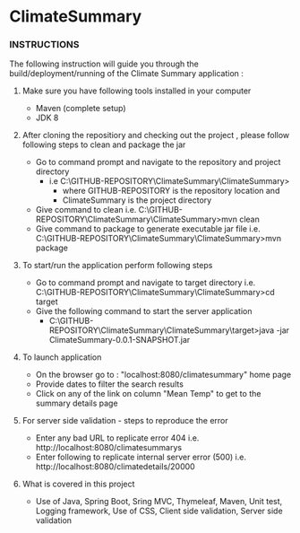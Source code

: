 # ClimateSummary

### INSTRUCTIONS

The following instruction will guide you through the build/deployment/running of the Climate Summary application :

1) Make sure you have following tools installed in your computer
	- Maven (complete setup)
	- JDK 8
2) After cloning the repositiory and checking out the project , please follow following steps to clean and package the jar
	- Go to command prompt and navigate to the repository and project directory
		- i.e C:\GITHUB-REPOSITORY\ClimateSummary\ClimateSummary>
			- where GITHUB-REPOSITORY is the repository location and
			- ClimateSummary is the project directory
	- Give command to clean i.e. C:\GITHUB-REPOSITORY\ClimateSummary\ClimateSummary>mvn clean
	- Give command to package to generate executable jar file i.e. C:\GITHUB-REPOSITORY\ClimateSummary\ClimateSummary>mvn package
3) To start/run the application perform following steps
	- Go to command prompt and navigate to target directory i.e. C:\GITHUB-REPOSITORY\ClimateSummary\ClimateSummary>cd target
	- Give the following command to start the server application
		- C:\GITHUB-REPOSITORY\ClimateSummary\ClimateSummary\target>java -jar ClimateSummary-0.0.1-SNAPSHOT.jar

4) To launch application
	- On the browser go to : "localhost:8080/climatesummary" home page
	- Provide dates to filter the search results
	- Click on any of the link on column "Mean Temp" to get to the summary details page

5) For server side validation - steps to reproduce the error
	- Enter any bad URL to replicate error 404
		i.e. http://localhost:8080/climatesummarys
	- Enter following to replicate internal server error (500)
	    i.e. http://localhost:8080/climatedetails/20000

6) What is covered in this project
	- Use of Java, Spring Boot, Sring MVC, Thymeleaf, Maven, Unit test, Logging framework, Use of CSS, Client side validation, Server side validation
	

